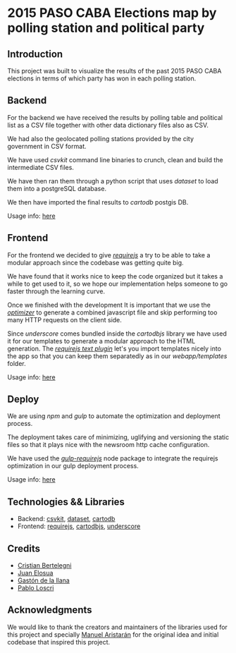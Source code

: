 2015 PASO CABA Elections map by polling station and political party
===================================================================

## Introduction
This project was built to visualize the results of the past 2015 PASO CABA elections in terms of which party has won in each polling station.

## Backend
For the backend we have received the results by polling table and political list as a CSV file together with other data dictionary files also as CSV.

We had also the geolocated polling stations provided by the city government in CSV format. 

We have used _csvkit_ command line binaries to crunch, clean and build the intermediate CSV files.

We have then ran them through a python script that uses _dataset_ to load them into a postgreSQL database.

We then have imported the final results to _cartodb_ postgis DB.

Usage info: [here](backend/README.md)

## Frontend
For the frontend we decided to give [_requirejs_](http://requirejs.org/) a try to be able to take a modular approach since the codebase was getting quite big.

We have found that it works nice to keep the code organized but it takes a while to get used to it, so we hope our implementation helps someone to go faster through the learning curve.

Once we finished with the development It is important that we use the [_optimizer_](http://requirejs.org/docs/optimization.html) to generate a combined javascript file and skip performing too many HTTP requests on the client side.

Since _underscore_ comes bundled inside the _cartodbjs_ library we have used it for our templates to generate a modular approach to the HTML generation. The [_requirejs text plugin_](https://github.com/requirejs/text) let's you import templates nicely into the app so that you can keep them separatedly as in our _webapp/templates_ folder.

Usage info: [here](webapp/README.md)

## Deploy
We are using _npm_ and _gulp_ to automate the optimization and deployment process.

The deployment takes care of minimizing, uglifying and versioning the static files so that it plays nice with the newsroom http cache configuration.

We have used the [_gulp-requirejs_](https://www.npmjs.com/package/gulp-requirejs) node package to integrate the requirejs optimization in our gulp deployment process.

Usage info: [here](deploy/README.md)


## Technologies && Libraries
* Backend:
    [csvkit](https://csvkit.readthedocs.org/en/0.9.1/index.html), [dataset](https://dataset.readthedocs.org/en/latest/), [cartodb](https://cartodb.com/)
* Frontend:
    [requirejs](http://requirejs.org/), [cartodbjs](http://docs.cartodb.com/cartodb-platform/cartodb-js.html), [underscore](http://underscorejs.org/)


## Credits
* [Cristian Bertelegni](https://twitter.com/cbertelegni)
* [Juan Elosua](https://twitter.com/jjelosua)
* [Gastón de la llana](https://twitter.com/gasgas83)
* [Pablo Loscri](https://twitter.com/ploscri)

## Acknowledgments

We would like to thank the creators and maintainers of the libraries used for this project and specially [Manuel Aristarán](https://twitter.com/manuelaristaran) for the original idea and initial codebase that inspired this project.



